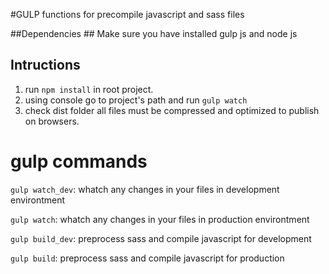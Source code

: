 
 #GULP functions for precompile javascript and sass files

##Dependencies ##
Make sure you have installed gulp js and node js
 
## Intructions ##
1. run `npm install` in root project.
2. using  console go to project's path and run `gulp watch`
3. check dist folder all files must be compressed and optimized to publish on browsers.


# gulp commands
`gulp watch_dev`: whatch any changes in your files in development environtment

`gulp watch`: whatch any changes in your files in production environtment

`gulp build_dev`: preprocess sass and compile javascript for development

`gulp build`: preprocess sass and compile javascript for production

